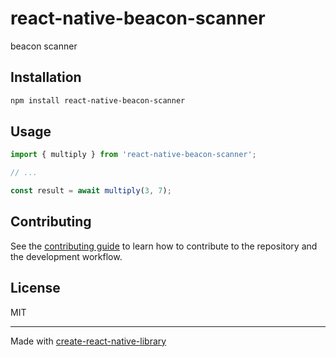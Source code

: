 # react-native-beacon-scanner

beacon scanner

## Installation

```sh
npm install react-native-beacon-scanner
```

## Usage


```js
import { multiply } from 'react-native-beacon-scanner';

// ...

const result = await multiply(3, 7);
```


## Contributing

See the [contributing guide](CONTRIBUTING.md) to learn how to contribute to the repository and the development workflow.

## License

MIT

---

Made with [create-react-native-library](https://github.com/callstack/react-native-builder-bob)
